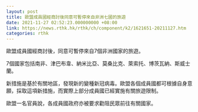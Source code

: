 ```yaml
---
layout: post
title: 歐盟成員國經商討後同意可暫停來自非洲七國的旅遊
date: 2021-11-27 02:52:23.000000000 +08:00
link: https://news.rthk.hk/rthk/ch/component/k2/1621651-20211127.htm
categories: rthk
---
```


歐盟成員國經商討後，同意可暫停來自7個非洲國家的旅遊。

7個國家包括南非、津巴布韋、納米比亞、莫桑比克、萊索托、博茨瓦納、斯威士蘭。

新措施是基於有關地區，發現新的變種新冠病毒。歐盟各個成員國都可根據自身意願，採取這項新措施，而實際上部分成員國已經實施有關旅遊限制。

歐盟一名官員說，各成員國政府亦被要求勸阻民眾前往有關國家。
